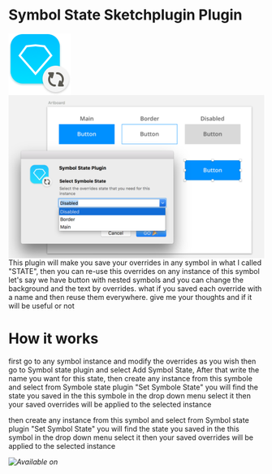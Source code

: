 # Symbol State Sketchplugin Plugin

<img align="center" src="icon.png">
<img align="right" src="screenshot.png">


This plugin will make you save your overrides in any symbol in what I called "STATE", then you can re-use this overrides on any instance of this symbol
let's say we have button with nested symbols and you can change the background and the text by overrides. what if you saved each override with a name and then reuse them everywhere.
give me your thoughts and if it will be useful or not


<h1> How it works </h1>
<p>
first go to any symbol instance and modify the overrides as you wish
then go to Symbol state plugin and select Add Symbol State, After that write the name you want for this state, then create any instance from this symbole and select from Symbole state plugin "Set Symbole State" you will find the state you saved in the this symbole in the drop down menu select it then your saved overrides will be applied to the selected instance
</p>


then create any instance from this symbol and select from Symbol state plugin "Set Symbol State" you will find the state you saved in the this symbol in the drop down menu select it then your saved overrides will be applied to the selected instance
</p>

<i>
Available on
</i>
<img align="left" src="https://camo.githubusercontent.com/714a058cc16680db4895e3974a357f210a3f8da8/687474703a2f2f736b657463687061636b732d636f6d2e73332e616d617a6f6e6177732e636f6d2f6173736574732f6261646765732f736b657463687061636b732d62616467652d696e7374616c6c2e706e67">
